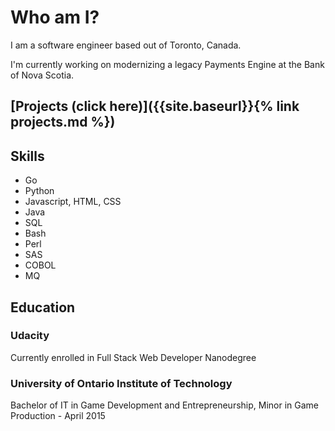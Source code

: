 # Who am I?

I am a software engineer based out of Toronto, Canada. 

I'm currently working on modernizing a legacy Payments Engine at the Bank of Nova Scotia. 

## [Projects (click here)]({{site.baseurl}}{% link projects.md %})

## Skills

- Go
- Python
- Javascript, HTML, CSS
- Java
- SQL
- Bash
- Perl
- SAS
- COBOL
- MQ


## Education
### Udacity
Currently enrolled in Full Stack Web Developer Nanodegree

### University of Ontario Institute of Technology
Bachelor of IT in Game Development and Entrepreneurship, Minor in Game Production - April 2015

